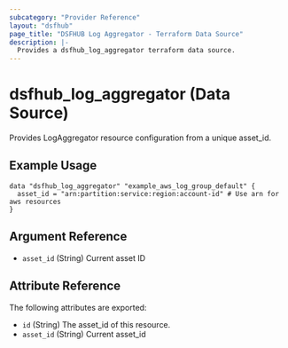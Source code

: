 ```yaml
---
subcategory: "Provider Reference"
layout: "dsfhub"
page_title: "DSFHUB Log Aggregator - Terraform Data Source"
description: |-
  Provides a dsfhub_log_aggregator terraform data source.
---
```


# dsfhub_log_aggregator (Data Source)

Provides LogAggregator resource configuration from a unique asset_id.

## Example Usage

```hcl
data "dsfhub_log_aggregator" "example_aws_log_group_default" {
  asset_id = "arn:partition:service:region:account-id" # Use arn for aws resources
}
```

## Argument Reference

- `asset_id` (String) Current asset ID

## Attribute Reference

The following attributes are exported:

- `id` (String) The asset_id of this resource.
- `asset_id` (String) Current asset_id